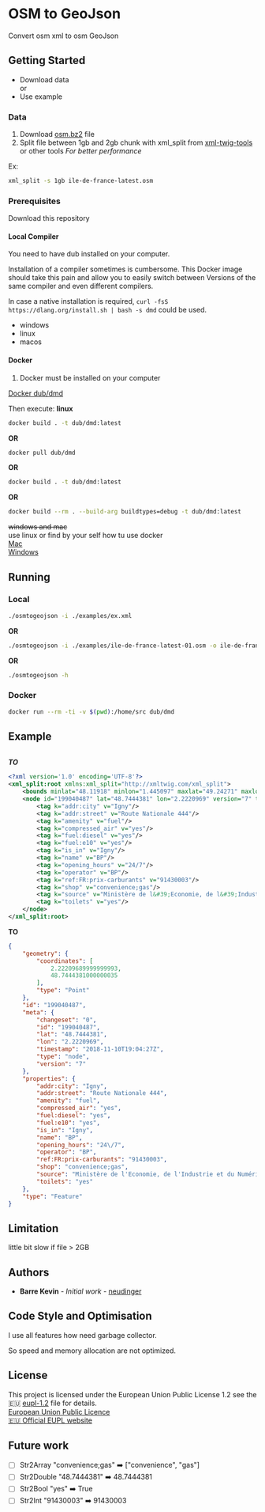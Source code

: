 # OSM to GeoJson

Convert osm xml to osm GeoJson

## Getting Started

* Download data </br>
or
* Use example

### Data

1. Download [osm.bz2](http://download.geofabrik.de/) file
2. Split file between 1gb and 2gb chunk with xml_split from [xml-twig-tools](https://packages.ubuntu.com/xenial/all/xml-twig-tools/filelist) or other tools _For better performance_

Ex:

```sh
xml_split -s 1gb ile-de-france-latest.osm
```

### Prerequisites

Download this repository

#### Local Compiler

You need to have dub installed on your computer.

Installation of a compiler sometimes is cumbersome.
This Docker image should take this pain and allow you to easily switch between Versions of the same compiler and even different compilers.

In case a native installation is required, `curl -fsS https://dlang.org/install.sh | bash -s dmd` could be used.

* windows
* linux
* macos

#### Docker

1. Docker must be installed on your computer

[Docker dub/dmd](https://hub.docker.com/u/neudinger/dub/dmd)

Then execute:
**linux**

```sh
docker build . -t dub/dmd:latest
```

**OR**

```sh
docker pull dub/dmd
```

**OR**

```sh
docker build . -t dub/dmd:latest
```

**OR**

```sh
docker build --rm . --build-arg buildtypes=debug -t dub/dmd:latest
```

~~windows and mac~~</br>
use linux or find by your self how tu use docker</br>
[Mac](https://docs.docker.com/docker-for-mac/install/)</br>
[Windows](https://docs.docker.com/docker-for-windows/)


## Running

### Local

```sh
./osmtogeojson -i ./examples/ex.xml
```

**OR**

```sh
./osmtogeojson -i ./examples/ile-de-france-latest-01.osm -o ile-de-france-latest-geo.json
```

**OR**

```sh
./osmtogeojson -h
```

### Docker

```sh
docker run --rm -ti -v $(pwd):/home/src dub/dmd
```

## Example

```json
```

***TO***

```xml
<?xml version='1.0' encoding='UTF-8'?>
<xml_split:root xmlns:xml_split="http://xmltwig.com/xml_split">
    <bounds minlat="48.11918" minlon="1.445097" maxlat="49.24271" maxlon="3.560409"/>
    <node id="199040487" lat="48.7444381" lon="2.2220969" version="7" timestamp="2018-11-10T19:04:27Z" changeset="0">
        <tag k="addr:city" v="Igny"/>
        <tag k="addr:street" v="Route Nationale 444"/>
        <tag k="amenity" v="fuel"/>
        <tag k="compressed_air" v="yes"/>
        <tag k="fuel:diesel" v="yes"/>
        <tag k="fuel:e10" v="yes"/>
        <tag k="is_in" v="Igny"/>
        <tag k="name" v="BP"/>
        <tag k="opening_hours" v="24/7"/>
        <tag k="operator" v="BP"/>
        <tag k="ref:FR:prix-carburants" v="91430003"/>
        <tag k="shop" v="convenience;gas"/>
        <tag k="source" v="Ministère de l&#39;Economie, de l&#39;Industrie et du Numérique - 08/04/2018"/>
        <tag k="toilets" v="yes"/>
    </node>
</xml_split:root>
```

**TO**

```json
{
    "geometry": {
        "coordinates": [
            2.22209689999999993,
            48.7444381000000035
        ],
        "type": "Point"
    },
    "id": "199040487",
    "meta": {
        "changeset": "0",
        "id": "199040487",
        "lat": "48.7444381",
        "lon": "2.2220969",
        "timestamp": "2018-11-10T19:04:27Z",
        "type": "node",
        "version": "7"
    },
    "properties": {
        "addr:city": "Igny",
        "addr:street": "Route Nationale 444",
        "amenity": "fuel",
        "compressed_air": "yes",
        "fuel:diesel": "yes",
        "fuel:e10": "yes",
        "is_in": "Igny",
        "name": "BP",
        "opening_hours": "24\/7",
        "operator": "BP",
        "ref:FR:prix-carburants": "91430003",
        "shop": "convenience;gas",
        "source": "Ministère de l'Economie, de l'Industrie et du Numérique - 08\/04\/2018",
        "toilets": "yes"
    },
    "type": "Feature"
}
```

## Limitation

little bit slow if file > 2GB

## Authors

* **Barre Kevin** - *Initial work* - [neudinger](https://github.com/neudinger)

## Code Style and Optimisation

I use all features how need garbage collector.

So speed and memory allocation are not optimized.

## License

This project is licensed under the European Union Public License 1.2 see the :eu: [eupl-1.2](https://choosealicense.com/licenses/eupl-1.2/) file for details.</br>
[European Union Public Licence](https://eupl.eu/)</br>
[:eu: Official EUPL website](https://joinup.ec.europa.eu/collection/eupl/eupl-text-11-12)

## Future work

* [ ] Str2Array "convenience;gas" :arrow_right: ["convenience", "gas"]
* [ ] Str2Double "48.7444381" :arrow_right: 48.7444381
* [ ] Str2Bool "yes" :arrow_right: True
* [ ] Str2Int "91430003" :arrow_right: 91430003

<!-- https://github.com/ikatyang/emoji-cheat-sheet/blob/master/README.md -->
<!-- ![UE](https://europa.eu/european-union/sites/europaeu/files/docs/body/flag_yellow_low.jpg "https://europa.eu/european-union/about-eu/symbols/flag_en") -->
